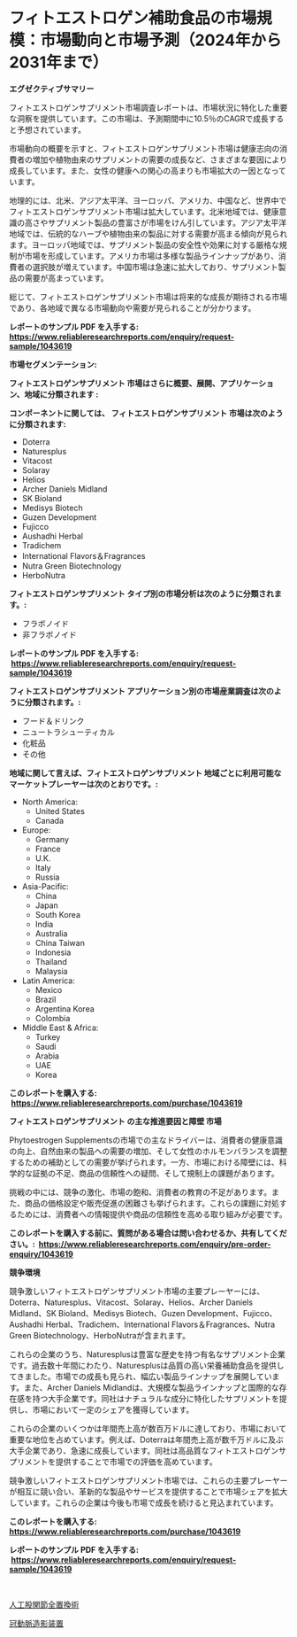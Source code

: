 <p><h1>フィトエストロゲン補助食品の市場規模：市場動向と市場予測（2024年から2031年まで）</h1></p><p><strong>エグゼクティブサマリー</strong></p>
<p><p>フィトエストロゲンサプリメント市場調査レポートは、市場状況に特化した重要な洞察を提供しています。この市場は、予測期間中に10.5％のCAGRで成長すると予想されています。</p><p>市場動向の概要を示すと、フィトエストロゲンサプリメント市場は健康志向の消費者の増加や植物由来のサプリメントの需要の成長など、さまざまな要因により成長しています。また、女性の健康への関心の高まりも市場拡大の一因となっています。</p><p>地理的には、北米、アジア太平洋、ヨーロッパ、アメリカ、中国など、世界中でフィトエストロゲンサプリメント市場は拡大しています。北米地域では、健康意識の高さやサプリメント製品の豊富さが市場をけん引しています。アジア太平洋地域では、伝統的なハーブや植物由来の製品に対する需要が高まる傾向が見られます。ヨーロッパ地域では、サプリメント製品の安全性や効果に対する厳格な規制が市場を形成しています。アメリカ市場は多様な製品ラインナップがあり、消費者の選択肢が増えています。中国市場は急速に拡大しており、サプリメント製品の需要が高まっています。</p><p>総じて、フィトエストロゲンサプリメント市場は将来的な成長が期待される市場であり、各地域で異なる市場動向や需要が見られることが分かります。</p></p>
<p><strong>レポートのサンプル PDF を入手する: <a href="https://www.reliableresearchreports.com/enquiry/request-sample/1043619">https://www.reliableresearchreports.com/enquiry/request-sample/1043619</a></strong></p>
<p><strong>市場セグメンテーション:</strong></p>
<p><strong> フィトエストロゲンサプリメント 市場はさらに概要、展開、アプリケーション、地域に分類されます :</strong></p>
<p><strong>コンポーネントに関しては、 フィトエストロゲンサプリメント 市場は次のように分類されます: &nbsp;</strong></p>
<p><ul><li>Doterra</li><li>Naturesplus</li><li>Vitacost</li><li>Solaray</li><li>Helios</li><li>Archer Daniels Midland</li><li>SK Bioland</li><li>Medisys Biotech</li><li>Guzen Development</li><li>Fujicco</li><li>Aushadhi Herbal</li><li>Tradichem</li><li>International Flavors＆Fragrances</li><li>Nutra Green Biotechnology</li><li>HerboNutra</li></ul></p>
<p><strong> フィトエストロゲンサプリメント タイプ別の市場分析は次のように分類されます。:</strong></p>
<p><ul><li>フラボノイド</li><li>非フラボノイド</li></ul></p>
<p><strong>レポートのサンプル PDF を入手する: &nbsp;<a href="https://www.reliableresearchreports.com/enquiry/request-sample/1043619">https://www.reliableresearchreports.com/enquiry/request-sample/1043619</a></strong></p>
<p><strong> フィトエストロゲンサプリメント アプリケーション別の市場産業調査は次のように分類されます。:</strong></p>
<p><ul><li>フード＆ドリンク</li><li>ニュートラシューティカル</li><li>化粧品</li><li>その他</li></ul></p>
<p><strong>地域に関して言えば、フィトエストロゲンサプリメント 地域ごとに利用可能なマーケットプレーヤーは次のとおりです。:</strong></p>
<p><ul>
    <li>
        North America:
        <ul>
            <li>United States</li>
            <li>Canada</li>
        </ul>
    </li>
    <li>
        Europe:
        <ul>
            <li>Germany</li>
            <li>France</li>
            <li>U.K.</li>
            <li>Italy</li>
            <li>Russia</li>
        </ul>
    </li>
    <li>
        Asia-Pacific:
        <ul>
            <li>China</li>
            <li>Japan</li>
            <li>South Korea</li>
            <li>India</li>
            <li>Australia</li>
            <li>China Taiwan</li>
            <li>Indonesia</li>
            <li>Thailand</li>
            <li>Malaysia</li>
        </ul>
    </li>
    <li>
        Latin America:
        <ul>
            <li>Mexico</li>
            <li>Brazil</li>
            <li>Argentina Korea</li>
            <li>Colombia</li>
        </ul>
    </li>
    <li>
        Middle East & Africa:
        <ul>
            <li>Turkey</li>
            <li>Saudi</li>
            <li>Arabia</li>
            <li>UAE</li>
            <li>Korea</li>
        </ul>
    </li>
    </ul></p>
<p><strong>このレポートを購入する: &nbsp;<a href="https://www.reliableresearchreports.com/purchase/1043619">https://www.reliableresearchreports.com/purchase/1043619</a></strong></p>
<p><strong>フィトエストロゲンサプリメント の主な推進要因と障壁 市場</strong></p>
<p><p>Phytoestrogen Supplementsの市場での主なドライバーは、消費者の健康意識の向上、自然由来の製品への需要の増加、そして女性のホルモンバランスを調整するための補助としての需要が挙げられます。一方、市場における障壁には、科学的な証拠の不足、商品の信頼性への疑問、そして規制上の課題があります。</p><p>挑戦の中には、競争の激化、市場の飽和、消費者の教育の不足があります。また、商品の価格設定や販売促進の困難さも挙げられます。これらの課題に対処するためには、消費者への情報提供や商品の信頼性を高める取り組みが必要です。</p></p>
<p><strong>このレポートを購入する前に、質問がある場合は問い合わせるか、共有してください。:&nbsp; <a href="https://www.reliableresearchreports.com/enquiry/pre-order-enquiry/1043619">https://www.reliableresearchreports.com/enquiry/pre-order-enquiry/1043619</a></strong></p>
<p><strong>競争環境</strong></p>
<p><p>競争激しいフィトエストロゲンサプリメント市場の主要プレーヤーには、Doterra、Naturesplus、Vitacost、Solaray、Helios、Archer Daniels Midland、SK Bioland、Medisys Biotech、Guzen Development、Fujicco、Aushadhi Herbal、Tradichem、International Flavors＆Fragrances、Nutra Green Biotechnology、HerboNutraが含まれます。</p><p>これらの企業のうち、Naturesplusは豊富な歴史を持つ有名なサプリメント企業です。過去数十年間にわたり、Naturesplusは品質の高い栄養補助食品を提供してきました。市場での成長も見られ、幅広い製品ラインナップを展開しています。また、Archer Daniels Midlandは、大規模な製品ラインナップと国際的な存在感を持つ大手企業です。同社はナチュラルな成分に特化したサプリメントを提供し、市場において一定のシェアを獲得しています。</p><p>これらの企業のいくつかは年間売上高が数百万ドルに達しており、市場において重要な地位を占めています。例えば、Doterraは年間売上高が数千万ドルに及ぶ大手企業であり、急速に成長しています。同社は高品質なフィトエストロゲンサプリメントを提供することで市場での評価を高めています。</p><p>競争激しいフィトエストロゲンサプリメント市場では、これらの主要プレーヤーが相互に競い合い、革新的な製品やサービスを提供することで市場シェアを拡大しています。これらの企業は今後も市場で成長を続けると見込まれています。</p></p>
<p><strong>このレポートを購入する: &nbsp; <a href="https://www.reliableresearchreports.com/purchase/1043619">https://www.reliableresearchreports.com/purchase/1043619</a></strong></p>
<p><strong>レポートのサンプル PDF を入手する: &nbsp;<a href="https://www.reliableresearchreports.com/enquiry/request-sample/1043619">https://www.reliableresearchreports.com/enquiry/request-sample/1043619</a></strong><strong></strong></p>
<p>&nbsp;</p>
<p><p><a href="https://github.com/laurenreichert/Market-Research-Report-List-1/blob/main/94017555908.md">人工股関節全置換術</a></p><p><a href="https://github.com/RodHoppe07/Market-Research-Report-List-1/blob/main/65908975909.md">冠動脈造影装置</a></p></p>